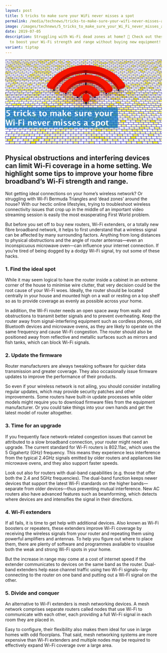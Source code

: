 ```yaml
---
layout: post
title: 5 tricks to make sure your WiFi never misses a spot
permalink: /media/technews/tricks-to-make-sure-your-wifi-never-misses-a-spot/
image: /images/technews/5_tricks_to_make_sure_your_Wi_Fi_never_misses_a_spot.jpg
date: 2019-07-05
description: Struggling with Wi-Fi dead zones at home? 📶 Check out these tips
  to boost your Wi-Fi strength and range without buying new equipment!
variant: tiptap
---
```

![wifi-hacks for your house](/images/technews/5wifi-tricks.PNG)

Physical obstructions and interfering devices can limit Wi-Fi coverage in a home setting. We highlight some tips to improve your home fibre broadband’s Wi-Fi strength and range.
---

Not getting ideal connections on your home’s wireless network? Or struggling with Wi-Fi Bermuda Triangles and ‘dead zones’ around the house? With our hectic online lifestyles, trying to troubleshoot wireless connectivity issues that crop up in the middle of an important video streaming session is easily the most exasperating First World problem.

But before you set off to buy new routers, Wi-Fi extenders, or a totally new fibre broadband network, it helps to first understand that a wireless signal can be affected by many surrounding factors. Anything from long distances to physical obstructions and the angle of router antennas—even an inconspicuous microwave oven—can influence your internet connection. If you’re tired of being dogged by a dodgy Wi-Fi signal, try out some of these hacks.

### **1. Find the ideal spot**

While it may seem logical to have the router inside a cabinet in an extreme corner of the house to minimise wire clutter, that very decision could be the root cause of your Wi-Fi woes. Ideally, the router should be located centrally in your house and mounted high on a wall or resting on a top shelf so as to provide coverage as evenly as possible across your home. 

In addition, the Wi-Fi router needs an open space away from walls and obstructions to transmit better signals and to prevent overheating. Keep the router away from signal-interfering equipment such as cordless phones, old Bluetooth devices and microwave ovens, as they are likely to operate on the same frequency and cause Wi-Fi congestion. The router should also be positioned away from reflective and metallic surfaces such as mirrors and fish tanks, which can block Wi-Fi signals.

### **2. Update the firmware**

Router manufacturers are always tweaking software for quicker data transmission and greater coverage. They also occasionally issue firmware updates to improve the performance of their products.

So even if your wireless network is not ailing, you should consider installing regular updates, which may provide security patches and other improvements. Some routers have built-in update processes while older models might require you to download firmware files from the equipment manufacturer. Or you could take things into your own hands and get the latest model of router altogether.

### **3. Time for an upgrade**

If you frequently face network-related congestion issues that cannot be attributed to a slow broadband connection, your router might need an upgrade. The current standard for Wi-Fi routers is 802.11ac, which uses the 5 Gigahertz (GHz) frequency. This means they experience less interference from the typical 2.4GHz signals emitted by older routers and appliances like microwave ovens, and they also support faster speeds.

Look out also for routers with dual-band capabilities (e.g. those that offer both the 2.4 and 5GHz frequencies). The dual-band function keeps newer devices that support the latest Wi-Fi standards on the higher bands—separate from older devices—thus preventing mutual interference. New AC routers also have advanced features such as beamforming, which detects where devices are and intensifies the signal in their directions.

### **4. Wi-Fi extenders**

If all fails, it is time to get help with additional devices. Also known as Wi-Fi boosters or repeaters, these extenders improve Wi-Fi coverage by receiving the wireless signals from your router and repeating them using powerful amplifiers and antennas. To help you figure out where to place them, there are plenty of software and programmes available to visualise both the weak and strong Wi-Fi spots in your home. 

But the increase in range may come at a cost of internet speed if the extender communicates to devices on the same band as the router. Dual-band extenders help ease channel traffic using two Wi-Fi signals—by connecting to the router on one band and putting out a Wi-Fi signal on the other. 

### **5. Divide and conquer**

An alternative to Wi-Fi extenders is mesh networking devices. A mesh network comprises separate routers called nodes that use Wi-Fi to communicate with each other, each providing a full Wi-Fi signal in each room they are placed in.

Easy to configure, their flexibility also makes them ideal for use in large homes with odd floorplans. That said, mesh networking systems are more expensive than Wi-Fi extenders and multiple nodes may be required to effectively expand Wi-Fi coverage over a large area.